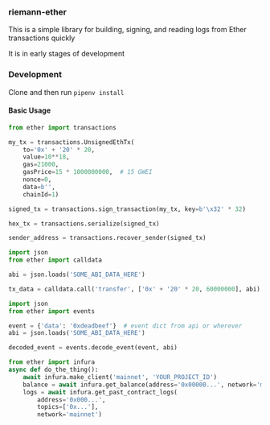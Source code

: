 ### riemann-ether

This is a simple library for building, signing, and reading logs from Ether transactions quickly

It is in early stages of development

### Development

Clone and then run `pipenv install`

#### Basic Usage

```python
from ether import transactions

my_tx = transactions.UnsignedEthTx(
    to='0x' + '20' * 20,
    value=10**18,
    gas=21000,
    gasPrice=15 * 1000000000,  # 15 GWEI
    nonce=0,
    data=b'',
    chainId=1)

signed_tx = transactions.sign_transaction(my_tx, key=b'\x32' * 32)

hex_tx = transactions.serialize(signed_tx)

sender_address = transactions.recover_sender(signed_tx)
```

```python
import json
from ether import calldata

abi = json.loads('SOME_ABI_DATA_HERE')

tx_data = calldata.call('transfer', ['0x' + '20' * 20, 60000000], abi)
```

```python
import json
from ether import events

event = {'data': '0xdeadbeef'}  # event dict from api or wherever
abi = json.loads('SOME_ABI_DATA_HERE')

decoded_event = events.decode_event(event, abi)
```

```python
from ether import infura
async def do_the_thing():
    await infura.make_client('mainnet', 'YOUR_PROJECT_ID')
    balance = await infura.get_balance(address='0x00000...', network='mainnet')
    logs = await infura.get_past_contract_logs(
        address='0x000...',
        topics=['0x...'],
        network='mainnet')
```
